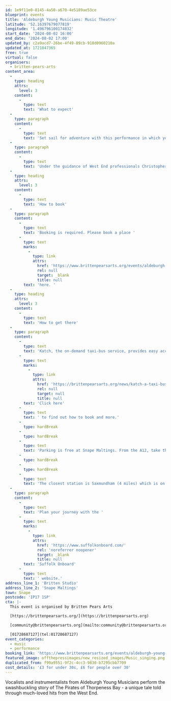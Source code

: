 ```yaml
---
id: 1e9f11e0-8145-4a50-a670-4e5189ae53ce
blueprint: events
title: 'Aldeburgh Young Musicians: Music Theatre'
latitude: '52.16397679077819'
longitude: '1.496796100174832'
start_date: '2024-08-02 16:00'
end_date: '2024-08-02 17:00'
updated_by: c2a9acd7-26be-4f49-89cb-918d0960210a
updated_at: 1721847365
free: true
virtual: false
organisers:
  - britten-pears-arts
content_area:
  -
    type: heading
    attrs:
      level: 3
    content:
      -
        type: text
        text: 'What to expect'
  -
    type: paragraph
    content:
      -
        type: text
        text: 'Set sail for adventure with this performance in which you can expect to hear a combination of music-theatre classics alongside AYM’s signature creative re-inventions.'
  -
    type: paragraph
    content:
      -
        type: text
        text: 'Under the guidance of West End professionals Christopher Augustine, Becca Toft, Emma Bassett, and Jonny Gibson, in the week’s course the young artists have gained insight into the skills and nuances of music-theatre musicians’ working lives.'
  -
    type: heading
    attrs:
      level: 3
    content:
      -
        type: text
        text: 'How to book'
  -
    type: paragraph
    content:
      -
        type: text
        text: 'Booking is required. Please book a place '
      -
        type: text
        marks:
          -
            type: link
            attrs:
              href: 'https://www.brittenpearsarts.org/events/aldeburgh-young-musicians-musical-theatre'
              rel: null
              target: _blank
              title: null
        text: 'here. '
  -
    type: heading
    attrs:
      level: 3
    content:
      -
        type: text
        text: 'How to get there'
  -
    type: paragraph
    content:
      -
        type: text
        text: 'Katch, the on-demand taxi-bus service, provides easy access to Snape Maltings, connecting it to the towns of Framlingham, Parham, Hacheston, Wickham Market, Wickham Market Railway Station at Campsea Ashe, and Tunstall. '
      -
        type: text
        marks:
          -
            type: link
            attrs:
              href: 'https://brittenpearsarts.org/news/katch-a-taxi-bus-to-snape-maltings'
              rel: null
              target: null
              title: null
        text: 'Click here'
      -
        type: text
        text: ' to find out how to book and more.'
      -
        type: hardBreak
      -
        type: hardBreak
      -
        type: text
        text: 'Parking is free at Snape Maltings. From the A12, take the A1094 signposted towards Snape Maltings. Turn right at Snape Church onto the B1069, then continue through the village of Snape before turning left into Snape Maltings (postcode IP17 1SP).'
      -
        type: hardBreak
      -
        type: hardBreak
      -
        type: text
        text: 'The closest station is Saxmundham (4 miles) which is on the East Suffolk Ipswich – Lowestoft train line. Wickham Market station (6 miles) is located in Campsea Ash on the same line.'
  -
    type: paragraph
    content:
      -
        type: text
        text: 'Plan your journey with the '
      -
        type: text
        marks:
          -
            type: link
            attrs:
              href: 'https://www.suffolkonboard.com/'
              rel: 'noreferrer noopener'
              target: _blank
              title: null
        text: 'Suffolk Onboard'
      -
        type: text
        text: ' website.'
address_line_1: 'Britten Studio'
address_line_2: 'Snape Maltings'
town: Snape
postcode: 'IP17 1SP'
cta: |-
  This event is organised by Britten Pears Arts

  [https://brittenpearsarts.org/](https://brittenpearsarts.org)

  [community@brittenpearsarts.org](mailto:community@brittenpearsarts.org)

  [01728687127](tel:01728687127)
event_categories:
  - music
  - performance
booking_link: 'https://www.brittenpearsarts.org/events/aldeburgh-young-musicians-musical-theatre'
featured_image: offthepressimages/new_resized_images/Music_singing.png
duplicated_from: f99a9551-9f2c-4cc3-9830-b7295cbb7709
cost_details: '£3 for under 30s, £6 for people over 30'
---
```

Vocalists and instrumentalists from Aldeburgh Young Musicians perform the swashbuckling story of The Pirates of Thorpeness Bay - a unique tale told through much-loved hits from the West End.
